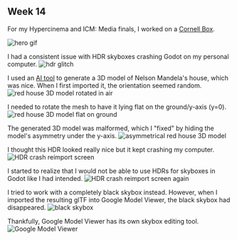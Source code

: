## Week 14

For my Hypercinema and ICM: Media finals, I worked on a [Cornell Box](https://blackprint.surge.sh).


![hero gif](https://enderversing.github.io/itp-blog/assets/img/hypercinema/hero.gif)

I had a consistent issue with HDR skyboxes crashing Godot on my personal computer.
![hdr glitch](https://enderversing.github.io/itp-blog/assets/img/hypercinema/doc/1.png)

I used an [AI tool](https://deepai.org/3d-model-generator) to generate a 3D model of Nelson Mandela's house, which was nice. When I first imported it, the orientation seemed random.
![red house 3D model rotated in air](https://enderversing.github.io/itp-blog/assets/img/hypercinema/doc/2.png)


I needed to rotate the mesh to have it lying flat on the ground/y-axis (y=0). 
![red house 3D model flat on ground](https://enderversing.github.io/itp-blog/assets/img/hypercinema/doc/3.png)

The generated 3D model was malformed, which I "fixed" by hiding the model's asymmetry under the y-axis.
![asymmetrical red house 3D model](https://enderversing.github.io/itp-blog/assets/img/hypercinema/doc/4.png)

I thought this HDR looked really nice but it kept crashing my computer.
![HDR crash reimport screen](https://enderversing.github.io/itp-blog/assets/img/hypercinema/doc/5.png)

I started to realize that I would not be able to use HDRs for skyboxes in Godot like I had intended.
![HDR crash reimport screen again](https://enderversing.github.io/itp-blog/assets/img/hypercinema/doc/6.png)

I tried to work with a completely black skybox instead. However, when I imported the resulting glTF into Google Model Viewer, the black skybox had disappeared. 
![black skybox](https://enderversing.github.io/itp-blog/assets/img/hypercinema/doc/7.png)

Thankfully, Google Model Viewer has its own skybox editing tool. 
![Google Model Viewer](https://enderversing.github.io/itp-blog/assets/img/hypercinema/doc/8.png)
